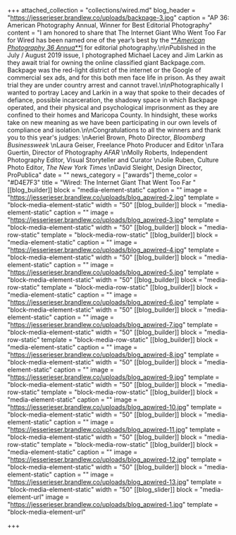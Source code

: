 +++
attached_collection = "collections/wired.md"
blog_header = "https://jesserieser.brandlew.co/uploads/backpage-3.jpg"
caption = "AP 36: American Photography Annual, Winner for Best Editorial Photography"
content = "I am honored to share that The Internet Giant Who Went Too Far for Wired has been named one of the year’s best by the [**_American Photography 36 Annua_**l](https://www.ai-ap.com/slideshow/AP/36/?status=selected#267 ) for editorial photography.\n\nPublished in the July / August 2019 issue, I photographed Michael Lacey and Jim Larkin as they await trial for owning the online classified giant Backpage.com. Backpage was the red-light district of the internet or the Google of commercial sex ads, and for this both men face life in prison. As they await trial they are under country arrest and cannot travel.\n\nPhotographically I wanted to portray Lacey and Larkin in a way that spoke to their decades of defiance, possible incarceration, the shadowy space in which Backpage operated, and their physical and psychological imprisonment as they are confined to their homes and Maricopa County. In hindsight, these works take on new meaning as we have been participating in our own levels of compliance and isolation.\n\nCongratulations to all the winners and thank you to this year's judges:  \nAeriel Brown, Photo Director, _Bloomberg Businessweek_  \nLaura Geiser, Freelance Photo Producer and Editor  \nTara Guertin, Director of Photography _AFAR_  \nMolly Roberts, Independent Photography Editor, Visual Storyteller and Curator  \nJolie Ruben, Culture Photo Editor, _The New York Times_  \nDavid Sleight, Design Director, ProPublica"
date = ""
news_category = ["awards"]
theme_color = "#D4E7F3"
title = "Wired: The Internet Giant That Went Too Far "
[[blog_builder]]
block = "media-element-static"
caption = ""
image = "https://jesserieser.brandlew.co/uploads/blog_apwired-2.jpg"
template = "block-media-element-static"
width = "50"
[[blog_builder]]
block = "media-element-static"
caption = ""
image = "https://jesserieser.brandlew.co/uploads/blog_apwired-3.jpg"
template = "block-media-element-static"
width = "50"
[[blog_builder]]
block = "media-row-static"
template = "block-media-row-static"
[[blog_builder]]
block = "media-element-static"
caption = ""
image = "https://jesserieser.brandlew.co/uploads/blog_apwired-4.jpg"
template = "block-media-element-static"
width = "50"
[[blog_builder]]
block = "media-element-static"
caption = ""
image = "https://jesserieser.brandlew.co/uploads/blog_apwired-5.jpg"
template = "block-media-element-static"
width = "50"
[[blog_builder]]
block = "media-row-static"
template = "block-media-row-static"
[[blog_builder]]
block = "media-element-static"
caption = ""
image = "https://jesserieser.brandlew.co/uploads/blog_apwired-6.jpg"
template = "block-media-element-static"
width = "50"
[[blog_builder]]
block = "media-element-static"
caption = ""
image = "https://jesserieser.brandlew.co/uploads/blog_apwired-7.jpg"
template = "block-media-element-static"
width = "50"
[[blog_builder]]
block = "media-row-static"
template = "block-media-row-static"
[[blog_builder]]
block = "media-element-static"
caption = ""
image = "https://jesserieser.brandlew.co/uploads/blog_apwired-8.jpg"
template = "block-media-element-static"
width = "50"
[[blog_builder]]
block = "media-element-static"
caption = ""
image = "https://jesserieser.brandlew.co/uploads/blog_apwired-9.jpg"
template = "block-media-element-static"
width = "50"
[[blog_builder]]
block = "media-row-static"
template = "block-media-row-static"
[[blog_builder]]
block = "media-element-static"
caption = ""
image = "https://jesserieser.brandlew.co/uploads/blog_apwired-10.jpg"
template = "block-media-element-static"
width = "50"
[[blog_builder]]
block = "media-element-static"
caption = ""
image = "https://jesserieser.brandlew.co/uploads/blog_apwired-11.jpg"
template = "block-media-element-static"
width = "50"
[[blog_builder]]
block = "media-row-static"
template = "block-media-row-static"
[[blog_builder]]
block = "media-element-static"
caption = ""
image = "https://jesserieser.brandlew.co/uploads/blog_apwired-12.jpg"
template = "block-media-element-static"
width = "50"
[[blog_builder]]
block = "media-element-static"
caption = ""
image = "https://jesserieser.brandlew.co/uploads/blog_apwired-13.jpg"
template = "block-media-element-static"
width = "50"
[[blog_slider]]
block = "media-element-url"
image = "https://jesserieser.brandlew.co/uploads/blog_apwired-1.jpg"
template = "block-media-element-url"

+++
